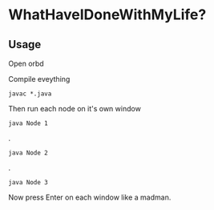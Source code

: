 # WhatHaveIDoneWithMyLife?

## Usage

Open orbd

Compile eveything

    javac *.java

Then run each node on it's own window
    
    java Node 1
.

    java Node 2
.

    java Node 3

Now press Enter on each window like a madman.

